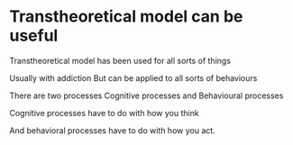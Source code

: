 # Transtheoretical model can be useful

Transtheoretical model has been used for all sorts of things

Usually with addiction
But can be applied to all sorts of behaviours 

There are two processes
Cognitive processes and
Behavioural processes

Cognitive processes have to do with how you think

And behavioral processes have to do with how you act.

